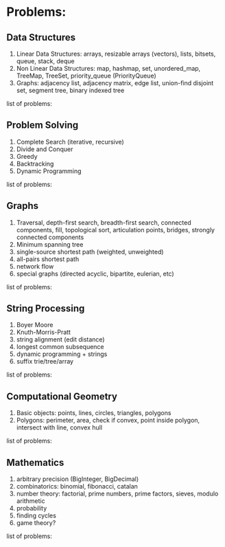 # Problems:

## Data Structures
1. Linear Data Structures: arrays, resizable arrays (vectors), lists, bitsets, queue, stack, deque
2. Non Linear Data Structures: map, hashmap, set, unordered_map, TreeMap, TreeSet, priority_queue (PriorityQueue)
3. Graphs: adjacency list, adjacency matrix, edge list, union-find disjoint set, segment tree, binary indexed tree

list of problems:

## Problem Solving

1. Complete Search (iterative, recursive)
2. Divide and Conquer
3. Greedy
4. Backtracking
5. Dynamic Programming

list of problems:

## Graphs

1. Traversal, depth-first search, breadth-first search, connected components, fill, topological sort, articulation points, bridges, strongly connected components
2. Minimum spanning tree
3. single-source shortest path (weighted, unweighted)
4. all-pairs shortest path
5. network flow
6. special graphs (directed acyclic, bipartite, eulerian, etc)

list of problems:

## String Processing

1. Boyer Moore
2. Knuth-Morris-Pratt
3. string alignment (edit distance)
4. longest common subsequence
5. dynamic programming + strings
6. suffix trie/tree/array

list of problems:

## Computational Geometry

1. Basic objects: points, lines, circles, triangles, polygons
2. Polygons: perimeter, area, check if convex, point inside polygon, intersect with line, convex hull

list of problems:

## Mathematics

1. arbitrary precision (BigInteger, BigDecimal)
2. combinatorics: binomial, fibonacci, catalan
3. number theory: factorial, prime numbers, prime factors, sieves, modulo arithmetic
4. probability
5. finding cycles
6. game theory?

list of problems:

